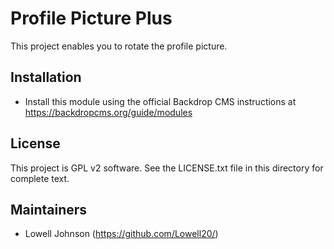 Profile Picture Plus
======================

This project enables you to rotate the profile picture.

Installation
------------

- Install this module using the official Backdrop CMS instructions at
  https://backdropcms.org/guide/modules

License
-------

This project is GPL v2 software. See the LICENSE.txt file in this directory for
complete text.

Maintainers
-----------

- Lowell Johnson (https://github.com/Lowell20/)
